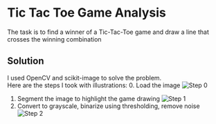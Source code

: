 # Tic Tac Toe Game Analysis
The task is to find a winner of a Tic-Tac-Toe game and draw a line that crosses the winning combination
## Solution
I used OpenCV and scikit-image to solve the problem.  
Here are the steps I took with illustrations:
0. Load the image
![Step 0](https://drive.google.com/file/d/1FbsrqZvvsCGHMpHnNWu2R-FEDBs4GB5a/view?usp=drive_link)
1. Segment the image to highlight the game drawing
![Step 1](https://drive.google.com/file/d/1U0EYxoOmFfMvD6tWA6OxCU-z6fRdEYK9/view?usp=drive_link)
2. Convert to grayscale, binarize using thresholding, remove noise
![Step 2](https://drive.google.com/file/d/1qn5RX_hOBz9Pzo2NbmHu3MKKFFaMmiM7/view?usp=drive_link)